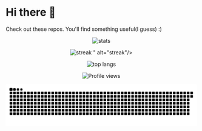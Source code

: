 # Hi there 👋
Check out these repos. You'll find something useful(I guess) :)
<p align="center">
  <img src="https://github-readme-stats.vercel.app/api?username=Symbian-Bro&show_icons=true&theme=radical" alt="stats"/>
</p>

<p align="center">
  <img src="<img src="https://github-readme-streak-stats-eight.vercel.app/?user=Symbian-Bro&theme=radical" alt="streak"/>
" alt="streak"/>
</p>

<p align="center">
  <img src="https://github-readme-stats.vercel.app/api/top-langs/?username=Symbian-Bro&layout=compact&theme=radical" alt="top langs"/>
</p>

<p align="center">
  <img src="https://komarev.com/ghpvc/?username=Symbian-Bro&color=blue" alt="Profile views"/>
</p>

![Snake animation](https://github.com/Symbian-Bro/snk/blob/output/github-contribution-grid-snake.svg)
